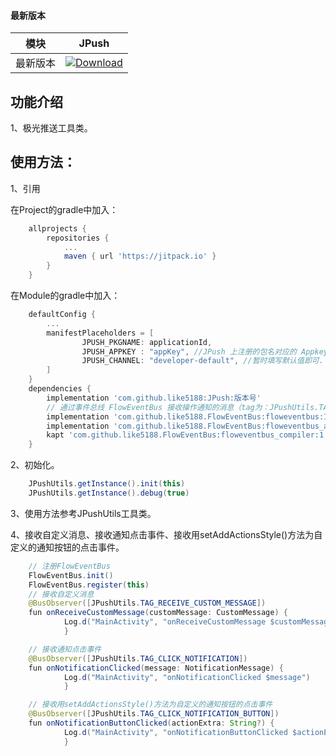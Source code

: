 #### 最新版本

模块|JPush
---|---
最新版本|[![Download](https://jitpack.io/v/like5188/JPush.svg)](https://jitpack.io/#like5188/JPush)

## 功能介绍

1、极光推送工具类。

## 使用方法：

1、引用

在Project的gradle中加入：
```groovy
    allprojects {
        repositories {
            ...
            maven { url 'https://jitpack.io' }
        }
    }
```

在Module的gradle中加入：
```groovy
    defaultConfig {
        ...
        manifestPlaceholders = [
                JPUSH_PKGNAME: applicationId,
                JPUSH_APPKEY : "appKey", //JPush 上注册的包名对应的 Appkey.
                JPUSH_CHANNEL: "developer-default", //暂时填写默认值即可.
        ]
    }
    dependencies {
        implementation 'com.github.like5188:JPush:版本号'
        // 通过事件总线 FlowEventBus 接收操作通知的消息（tag为：JPushUtils.TAG_RECEIVE_CUSTOM_MESSAGE、、），添加：
        implementation 'com.github.like5188.FlowEventBus:floweventbus:1.1.1'
        implementation 'com.github.like5188.FlowEventBus:floweventbus_annotations:1.1.1'
        kapt 'com.github.like5188.FlowEventBus:floweventbus_compiler:1.1.1'
    }
```

2、初始化。
```java
    JPushUtils.getInstance().init(this)
    JPushUtils.getInstance().debug(true)
```

3、使用方法参考JPushUtils工具类。

4、接收自定义消息、接收通知点击事件、接收用setAddActionsStyle()方法为自定义的通知按钮的点击事件。
```java
    // 注册FlowEventBus
    FlowEventBus.init()
    FlowEventBus.register(this)
    // 接收自定义消息
    @BusObserver([JPushUtils.TAG_RECEIVE_CUSTOM_MESSAGE])
    fun onReceiveCustomMessage(customMessage: CustomMessage) {
            Log.d("MainActivity", "onReceiveCustomMessage $customMessage")
            }

    // 接收通知点击事件
    @BusObserver([JPushUtils.TAG_CLICK_NOTIFICATION])
    fun onNotificationClicked(message: NotificationMessage) {
            Log.d("MainActivity", "onNotificationClicked $message")
            }

    // 接收用setAddActionsStyle()方法为自定义的通知按钮的点击事件
    @BusObserver([JPushUtils.TAG_CLICK_NOTIFICATION_BUTTON])
    fun onNotificationButtonClicked(actionExtra: String?) {
            Log.d("MainActivity", "onNotificationButtonClicked $actionExtra")
            }
```